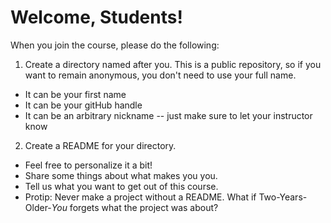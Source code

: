 # Welcome, Students!

When you join the course, please do the following:

1. Create a directory named after you. This is a public repository, so if you want to remain anonymous, you don't need to use your full name.
 - It can be your first name
 - It can be your gitHub handle
 - It can be an arbitrary nickname -- just make sure to let your instructor know

2. Create a README for your directory.
  * Feel free to personalize it a bit!
  * Share some things about what makes you you.
  * Tell us what you want to get out of this course.
  * Protip: Never make a project without a README. What if Two-Years-Older-*You*
    forgets what the project was about?
